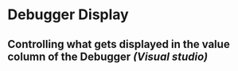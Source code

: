 # Debugger Display

## Controlling what gets displayed in the value column of the Debugger _(Visual studio)_
